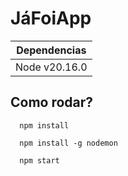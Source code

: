 # JáFoiApp

| Dependencias |
|---|
| Node v20.16.0|

## Como rodar?

```
  npm install
```
```
  npm install -g nodemon
```
```
  npm start
```
